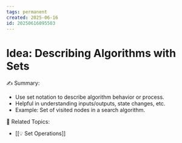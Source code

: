 ```yaml
---
tags: permanent
created: 2025-06-16
id: 20250616095503
---
```


# Idea: Describing Algorithms with Sets

✍ Summary:
- Use set notation to describe algorithm behavior or process.
- Helpful in understanding inputs/outputs, state changes, etc.
- Example: Set of visited nodes in a search algorithm.

👀 Related Topics:
- [[💡 Set Operations]]
